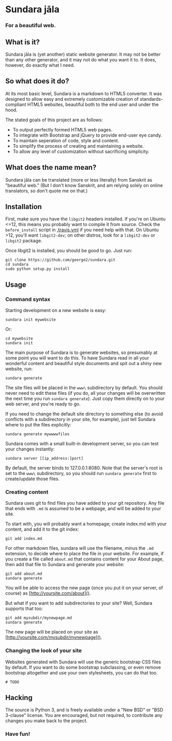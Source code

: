 # Sundara jāla

### For a beautiful web.

## What is it?

Sundara jāla is (yet another) static website generator. It may not be
better than any other generator, and it may not do what you want it to.
It does, however, do exactly what I need.

## So what does it do?

At its most basic level, Sundara is a markdown to HTML5 converter. It
was designed to allow easy and extremely customizable creation of
standards-compliant HTML5 websites, beautiful both to the end user and
under the hood.

The stated goals of this project are as follows:

* To output perfectly formed HTML5 web pages.
* To integrate with Bootstrap and jQuery to provide end-user eye candy.
* To maintain seperation of code, style and content.
* To simplify the process of creating and maintaining a website.
* To allow any level of customization without sacrificing simplicity.

## What does the name mean?

Sundara jāla can be translated (more or less literally) from Sanskrit as
"beautiful web." (But I don't know Sanskrit, and am relying solely on
online translators, so don't quote me on that.)

## Installation

First, make sure you have the `libgit2` headers installed. If you're on
Ubuntu <=12, this means you probably want to compile it from source.
Check the `before_install` script in [.travis.yml](.travis.yml) if you
need help with that. On Ubuntu >12, you'll want `libgit2-dev`; on other
distros, look for a `libgit2-dev` or `libgit2` package.

Once libgit2 is installed, you should be good to go. Just run:

    git clone https://github.com/george2/sundara.git
    cd sundara
    sudo python setup.py install

## Usage

### Command syntax

Starting development on a new website is easy:

    sundara init mywebsite

Or:

    cd mywebsite
    sundara init

The main purpose of Sundara is to generate websites, so presumably
at some point you will want to do this. To have Sundara read in all
your wonderful content and beautiful style documents and spit out
a shiny new website, run:

    sundara generate

The site files will be placed in the `www\` subdirectory by default.
You should never need to edit these files (if you do, all your
changes will be overwritten the next time you run `sundara generate`).
Just copy them directly on to your web server, and you're ready to go.

If you need to change the default site directory to something else (to
avoid conflicts with a subdirectory in your site, for example), just
tell Sundara where to put the files explicitly:

    sundara generate mywwwwfiles

Sundara comes with a small built-in development server, so you can test
your changes instantly:

    sundara server [[ip_address:]port]

By default, the server binds to 127.0.0.1:8080. Note that the
server's root is set to the `www\` subdirectory, so you should
run `sundara generate` first to create/update those files.

### Creating content

Sundara uses git to find files you have added to your git repository.
Any file that ends with `.md` is assumed to be a webpage, and will be
added to your site.

To start with, you will probably want a homepage; create index.md with
your content, and add it to the git index:

    git add index.md

For other markdown files, sundara will use the filename, minus the
`.md` extension, to decide where to place the file in your website.
For example, if you create a file called `about.md` that contains
content for your About page, then add that file to Sundara and
generate your website:

    git add about.md
    sundara generate

You will be able to access the new page (once you put it on your
server, of course) as [http://yoursite.com/about]().

But what if you want to add subdirectories to your site? Well,
Sundara supports that too:

    git add mysubdir/mynewpage.md
    sundara generate

The new page will be placed on your site as
[http://yoursite.com/mysubdir/mynewpage]().

### Changing the look of your site

Websites generated with Sundara will use the generic bootstrap CSS
files by default. If you want to do some bootstrap subclassing,
or even remove bootstrap altogether and use your own stylesheets,
you can do that too.

    # TODO


## Hacking

The source is Python 3, and is freely available under a "New BSD" or
"BSD 3-clause" license. You are encouraged, but not required, to
contribute any changes you make back to the project.

### Have fun!
